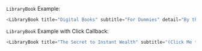 `LibraryBook` Example:

```js
<LibraryBook title="Digital Books" subtitle="For Dummies" detail="By the Stories-API Team" accentColor="yellow" coverColor="black" textColor="white" />
```


`LibraryBook` Example with Click Callback:

```js
<LibraryBook title="The Secret to Instant Wealth" subtitle="(Click Me to Find Out)"  onClick={() => alert(' Oops, I forgot!')} accentColor="#5d7832" />
```
